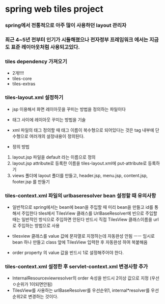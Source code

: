 # spring web tiles project

### spring에서 전통적으로 아주 많이 사용하던 layout 관리자 
### 최근 4~5년 전부터 인기가 시들해졌으나 전자정부 프레임워크 에서는 지금도 표준 레이아웃처럼 사용되고있다.

### tiles dependency 가져오기
* 2개!!!!
* tiles-core
* tiles-extras

### tiles-layout.xml 설정하기
* jsp 이용해서 화면 레이아웃을 꾸미는 방법을 정의하는 파일이다
* <tiles-definitions> 태그 사이에 레이아웃 꾸미는 방법을 기술
* xml 파일의 태그 정의할 때 태그 이름이 복수형으로 되어있다는 것은 tag 내부에 단수형으로 여러개의 
  설정내용이 정의된다. 

* 정의 방법
1. layout.jsp 파일을 default 라는 이름으로 정의
2. layout.jsp attribute로 등록한 이름을 tiles-layout.xml에 put-attribute로 등록하기
3. views 폴더에 layout 폴더를 만들고, header.jsp, menu.jsp, content.jsp, footer.jsp 를 만들기

### tiles-context.xml 파일의 urlbaseresolver bean 설정할 때 유의사항
* 일반적으로 spring에서는 bean에 bean을 주입할 때 미리 bean을 만들고 id를 통해서 주입한다
 tiles에서 TilesView 클래스를 UrlBaseResolver에 빈으로 주입할 때는 일반적인 방식으로 주입하면 안된다
 반드시 직접 TilesView 클래스이름을 url로 주입하는 방법으로 사용
 
* tilesview 클래스를 value 값에 문자열로 지정하는데 자동완성 안됨 ㅡㅡ
 임시로 bean 하나 만들고 class 앞에 TilesView 입력한 후 자동완성 하여 복붙해옴
* order property 의 value 값을 반드시 1로 설정해주어야 한다.


### tiles-context.xml 설정한 후 servlet-context.xml 변경사항 추가
* InternalResourceviewresolver의 order 속성을 반드시 2이상 값으로 지정 (우선ㅇ순위가 1이되면안됨)
* TilesView를 사용하는 urlBaseResolver를 우선순위1, internal*resolver를 우선순위2로 변경하는 것이다.












